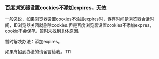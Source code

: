 ### 百度浏览器设置cookies不添加expires，无效

一般来说，如果浏览器设置cookies不添加expires时，保存时间是浏览器会话时间，即浏览器关闭就删除cookies.但是百度浏览器设置cookies不添加expires，cookie不会保存。暂时未找到具体原因。

暂时解决办法：添加expires。

如果有招到办法的请留言给我。
111